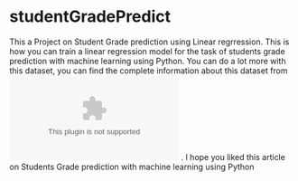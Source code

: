 # studentGradePredict



This a Project on Student Grade prediction using Linear regrression. This is how you can train a linear regression model for the task of students grade prediction with machine learning using Python. 
You can do a lot more with this dataset, you can find the complete information about this dataset from ![here](https://raw.githubusercontent.com/amankharwal/Website-data/master/student-mat.csv) . I hope you liked this article on Students Grade prediction with machine learning using Python
